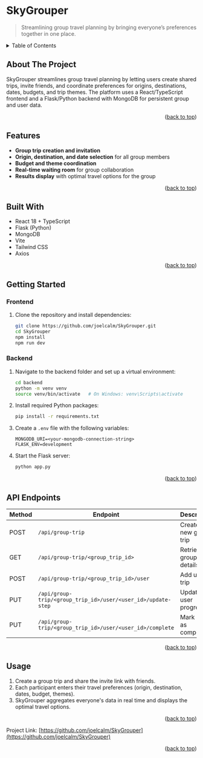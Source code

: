 # SkyGrouper

> Streamlining group travel planning by bringing everyone’s preferences together in one place.

<details>
<summary>Table of Contents</summary>

* [About The Project](#about-the-project)
* [Features](#features)
* [Built With](#built-with)
* [Getting Started](#getting-started)

  * [Frontend](#frontend)
  * [Backend](#backend)
* [API Endpoints](#api-endpoints)
* [Usage](#usage)
* [Contact](#contact)

</details>

## About The Project

SkyGrouper streamlines group travel planning by letting users create shared trips, invite friends, and coordinate preferences for origins, destinations, dates, budgets, and trip themes. The platform uses a React/TypeScript frontend and a Flask/Python backend with MongoDB for persistent group and user data.

<p align="right">(<a href="#top">back to top</a>)</p>

## Features

* **Group trip creation and invitation**
* **Origin, destination, and date selection** for all group members
* **Budget and theme coordination**
* **Real-time waiting room** for group collaboration
* **Results display** with optimal travel options for the group

<p align="right">(<a href="#top">back to top</a>)</p>

## Built With

* React 18 + TypeScript
* Flask (Python)
* MongoDB
* Vite
* Tailwind CSS
* Axios

<p align="right">(<a href="#top">back to top</a>)</p>

## Getting Started

### Frontend

1. Clone the repository and install dependencies:

   ```bash
   git clone https://github.com/joelcalm/SkyGrouper.git
   cd SkyGrouper
   npm install
   npm run dev
   ```

### Backend

1. Navigate to the backend folder and set up a virtual environment:

   ```bash
   cd backend
   python -m venv venv
   source venv/bin/activate   # On Windows: venv\Scripts\activate
   ```

2. Install required Python packages:

   ```bash
   pip install -r requirements.txt
   ```

3. Create a `.env` file with the following variables:

   ```env
   MONGODB_URI=<your-mongodb-connection-string>
   FLASK_ENV=development
   ```

4. Start the Flask server:

   ```bash
   python app.py
   ```

<p align="right">(<a href="#top">back to top</a>)</p>

## API Endpoints

| Method | Endpoint                                                     | Description                 |
| ------ | ------------------------------------------------------------ | --------------------------- |
| POST   | `/api/group-trip`                                            | Create a new group trip     |
| GET    | `/api/group-trip/<group_trip_id>`                            | Retrieve group trip details |
| POST   | `/api/group-trip/<group_trip_id>/user`                       | Add user to trip            |
| PUT    | `/api/group-trip/<group_trip_id>/user/<user_id>/update-step` | Update user progress        |
| PUT    | `/api/group-trip/<group_trip_id>/user/<user_id>/complete`    | Mark user as complete       |

<p align="right">(<a href="#top">back to top</a>)</p>

## Usage

1. Create a group trip and share the invite link with friends.
2. Each participant enters their travel preferences (origin, destination, dates, budget, themes).
3. SkyGrouper aggregates everyone's data in real time and displays the optimal travel options.

<p align="right">(<a href="#top">back to top</a>)</p>

Project Link: [https://github.com/joelcalm/SkyGrouper](https://github.com/joelcalm/SkyGrouper)

<p align="right">(<a href="#top">back to top</a>)</p>
